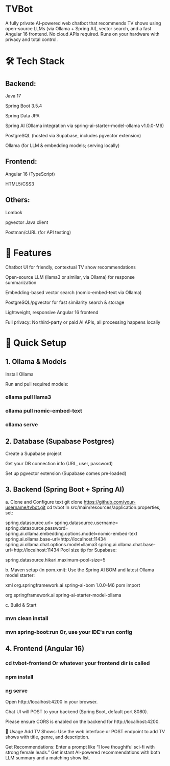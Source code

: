 # TVBot
A fully private AI-powered web chatbot that recommends TV shows using open-source LLMs (via Ollama + Spring AI), vector search, and a fast Angular 16 frontend.
No cloud APIs required. Runs on your hardware with privacy and total control.

# 🛠️ Tech Stack
## Backend:

Java 17

Spring Boot 3.5.4

Spring Data JPA

Spring AI (Ollama integration via spring-ai-starter-model-ollama v1.0.0-M6)

PostgreSQL (hosted via Supabase, includes pgvector extension)

Ollama (for LLM & embedding models; serving locally)

## Frontend:

Angular 16 (TypeScript)

HTML5/CSS3

## Others:

Lombok

pgvector Java client

Postman/cURL (for API testing)

# 🌟 Features
Chatbot UI for friendly, contextual TV show recommendations

Open-source LLM (llama3 or similar, via Ollama) for response summarization

Embedding-based vector search (nomic-embed-text via Ollama)

PostgreSQL/pgvector for fast similarity search & storage

Lightweight, responsive Angular 16 frontend

Full privacy: No third-party or paid AI APIs, all processing happens locally

# 🚀 Quick Setup
## 1. Ollama & Models
Install Ollama

Run and pull required models:


### ollama pull llama3
### ollama pull nomic-embed-text
### ollama serve

## 2. Database (Supabase Postgres)
Create a Supabase project

Get your DB connection info (URL, user, password)

Set up pgvector extension (Supabase comes pre-loaded)

## 3. Backend (Spring Boot + Spring AI)
a. Clone and Configure
text
git clone https://github.com/your-username/tvbot.git
cd tvbot
In src/main/resources/application.properties, set:


spring.datasource.url=<your supabase db url>
spring.datasource.username=<your db user>
spring.datasource.password=<your db password>
spring.ai.ollama.embedding.options.model=nomic-embed-text
spring.ai.ollama.base-url=http://localhost:11434
spring.ai.ollama.chat.options.model=llama3
spring.ai.ollama.chat.base-url=http://localhost:11434
Pool size tip for Supabase:

spring.datasource.hikari.maximum-pool-size=5

b. Maven setup (in pom.xml):
Use the Spring AI BOM and latest Ollama model starter:

xml
<dependencyManagement>
  <dependencies>
    <dependency>
      <groupId>org.springframework.ai</groupId>
      <artifactId>spring-ai-bom</artifactId>
      <version>1.0.0-M6</version>
      <type>pom</type>
      <scope>import</scope>
    </dependency>
  </dependencies>
</dependencyManagement>
<dependencies>
  <!-- Other dependencies -->
  <dependency>
    <groupId>org.springframework.ai</groupId>
    <artifactId>spring-ai-starter-model-ollama</artifactId>
  </dependency>
  <!-- ... -->
</dependencies>

 c. Build & Start

### mvn clean install
### mvn spring-boot:run Or, use your IDE's run config

## 4. Frontend (Angular 16)

### cd tvbot-frontend Or whatever your frontend dir is called
### npm install
### ng serve
Open http://localhost:4200 in your browser.

Chat UI will POST to your backend (Spring Boot, default port 8080).

Please ensure CORS is enabled on the backend for http://localhost:4200.

📝 Usage
Add TV Shows:
Use the web interface or POST endpoint to add TV shows with title, genre, and description.

Get Recommendations:
Enter a prompt like “I love thoughtful sci-fi with strong female leads.”
Get instant AI-powered recommendations with both LLM summary and a matching show list.
